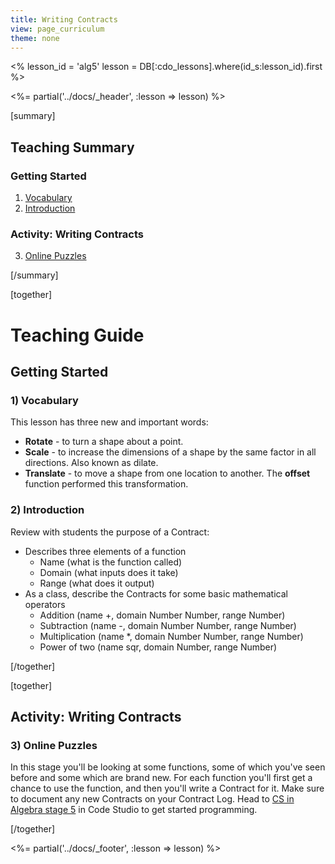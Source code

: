 ```yaml
---
title: Writing Contracts
view: page_curriculum
theme: none
---
```


<%
lesson_id = 'alg5'
lesson = DB[:cdo_lessons].where(id_s:lesson_id).first
%>

<%= partial('../docs/_header', :lesson => lesson) %>

[summary]

## Teaching Summary
### **Getting Started**

1) [Vocabulary](#Vocab)<br/> 
2) [Introduction](#GetStarted)  

### **Activity: Writing Contracts**  

3) [Online Puzzles](#Activity1)

[/summary]

[together]

# Teaching Guide

## Getting Started

### <a name="Vocab"></a> 1) Vocabulary
This lesson has three new and important words:<br/>


- **Rotate** - to turn a shape about a point.
- **Scale** - to increase the dimensions of a shape by the same factor in all directions.  Also known as dilate.
- **Translate** - to move a shape from one location to another.  The **offset** function performed this transformation.

### <a name="GetStarted"></a> 2) Introduction

Review with students the purpose of a Contract:

- Describes three elements of a function
    - Name (what is the function called)
    - Domain (what inputs does it take)
    - Range (what does it output)
- As a class, describe the Contracts for some basic mathematical operators
    - Addition (name +, domain Number Number, range Number)
    - Subtraction (name -, domain Number Number, range Number)
    - Multiplication (name *, domain Number Number, range Number)
    - Power of two (name sqr, domain Number, range Number)

[/together]

[together]

## Activity: Writing Contracts
### <a name="Activity1"></a> 3) Online Puzzles

In this stage you'll be looking at some functions, some of which you've seen before and some which are brand new. For each function you'll first get a chance to use the function, and then you'll write a Contract for it. Make sure to document any new Contracts on your Contract Log. Head to [CS in Algebra stage 5](http://studio.code.org/s/algebra/stage/5/puzzle/1) in Code Studio to get started programming.

[/together]

<%= partial('../docs/_footer', :lesson => lesson) %>